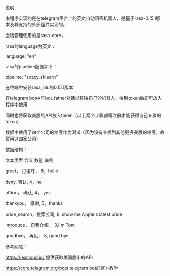 说明

本程序实现的是在telegram平台上的英文自动问答机器人，是基于rasa-0.15.1版本及其支持的外部组件实现的。

会话管理使用的是rasa-core，

rasa的language为英文：

language: "en"

rasa的pipeline配置如下：

pipeline: "spacy_sklearn"

在终端中安装rasa_nlu的0.15.1版本


在telegram bot中与bot_father对话以获得自己的机器人，得到token后即可放入程序中使用

同时也将获取美股的API放入token（以上两个步骤都需注册才能获得自己专属的token）



数据中使用了四个公司的缩写作为测试（因为没有查找到其他更多美股的缩写，故暂用这四家公司）

数据结构：

  文本类型	      含义	   数量	举例
  
  greet，       打招呼，    8，hello
  
  deny,         否认,      4，no
  
  affirm，      确认,       4， yes
  
  thankyou，    感谢,       5，thanks
  
  price_search，搜索公司,    8, show me Apple's latest price
  
  introduce，   自我介绍，   3,I'm Tom
  
  goodbye，     再见，       8, good bye
  


参考网站：

https://iexcloud.io/ 提供获取美国股市的API

https://core.telegram.org/bots telegram bot的官方教学
